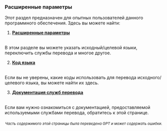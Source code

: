 ### Расширенные параметры

Этот раздел предназначен для опытных пользователей данного программного обеспечения. Здесь вы можете найти:

1. [**Расширенные параметры**](./advanced.md)
<br>
В этом разделе вы можете указать исходный/целевой языки, переключить службы перевода и многое другое.

2. [**Код языка**](./Language-Codes.md)
<br>
Если вы не уверены, какие коды использовать для перевода исходного/целевого языка, вы можете найти их здесь.

3. [**Документация служб перевода**](./Documentation-of-Translation-Services.md)
<br>
Если вам нужно ознакомиться с документацией, предоставляемой используемыми службами перевода, обратитесь к этой странице.

<div align="right"> 
<h6><small>Часть содержимого этой страницы была переведена GPT и может содержать ошибки.</small></h6>